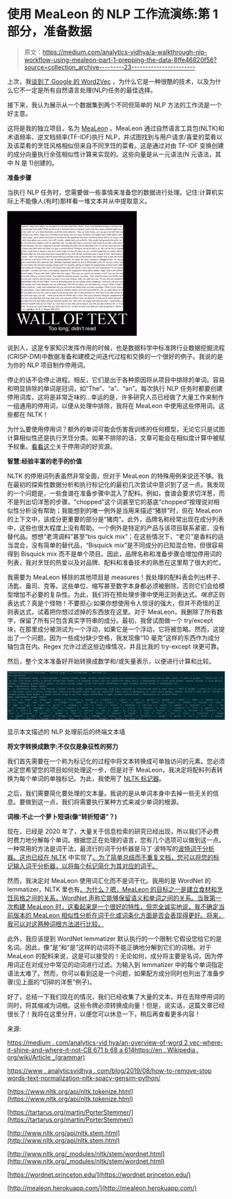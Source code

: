 # 使用 MeaLeon 的 NLP 工作流演练:第 1 部分，准备数据

> 原文：<https://medium.com/analytics-vidhya/a-walkthrough-nlp-workflow-using-mealeon-part-1-prepping-the-data-8ffe46820f56?source=collection_archive---------23----------------------->

上次，我[谈到了 Google 的 Word2Vec](/analytics-vidhya/an-overview-of-word2vec-where-it-shines-and-where-it-didnt-cb671b68a614) ，为什么它是一种很酷的技术，以及为什么它不一定是所有自然语言处理(NLP)任务的最佳选择。

接下来，我认为展示从一个数据集到两个不同但简单的 NLP 方法的工作流是一个好主意。

这将是我的独立项目，名为 [MeaLeon](http://mealeon.herokuapp.com/) 。MeaLeon 通过自然语言工具包(NLTK)和术语频率、逆文档频率(TF-IDF)执行 NLP，并试图找到与用户请求/喜爱的菜肴以及该菜肴的烹饪风格相似但来自不同烹饪的菜肴。这是通过对由 TF-IDF 变换创建的成分向量执行余弦相似性计算来实现的。这些向量是从一元语法(N 元语法，其中 N 是 1)创建的。

**准备步骤**

当执行 NLP 任务时，您需要做一些事情来准备您的数据进行处理。记住:计算机实际上不能像人(有时)那样看一堆文本并从中提取意义。

![](img/0de0093db7783e45bedf0312e8bd2a69.png)

说到人，这是专家知识发挥作用的时候，也是数据科学中标准跨行业数据挖掘流程(CRISP-DM)中数据准备和建模之间迭代过程和交换的一个很好的例子。我说的是为你的 NLP 项目制作停用词。

停止的话不会停止进程。相反，它们是出于各种原因将从项目中排除的单词。容易和明显排除的单词是冠词，如“The”、“a”、“an”。每次执行 NLP 任务时都要创建停用词库，这将是非常乏味的…幸运的是，许多研究人员已经做了大量工作来制作一组通用的停用词，以便从处理中排除，我将在 MeaLeon 中使用这些停用词。这些都在 NLTK！

为什么要使用停用词？额外的单词可能会伤害我训练的任何模型，无论它只是试图计算相似性还是执行烹饪分类。如果不排除的话，文章可能会在相似度计算中被赋予权重。[看看这个](https://www.analyticsvidhya.com/blog/2019/08/how-to-remove-stopwords-text-normalization-nltk-spacy-gensim-python/)关于停用词的好资源。

**智慧:经验丰富的老手的价值**

NLTK 的停用词列表虽然非常全面，但对于 MeaLeon 的特殊用例来说还不够。我在最初的探索性数据分析和执行标记化的最初几次尝试中意识到了这一点。我发现的一个问题是，一些食谱在准备步骤中混入了配料。例如，食谱会要求切洋葱，而不是列出切洋葱的步骤。“chopped”这个词甚至它的基底“chopped”按理说对相似性分析没有帮助；我能想到的唯一例外是当用来描述“猪排”时，但在 MeaLeon 的上下文中，该成分更重要的部分是“猪肉”。此外，品牌名称经常出现在成分列表中，这些也很大程度上没有帮助。一个例外是特定的产品与该项目联系紧密，没有替代品。想想“老湾调料”甚至“bis quick mix”；在这些情况下，“老贝”是香料的适当混合，没有简单的替代品，“Bisquick mix”是不同成分的已知混合物，但很容易得到 Bisquick mix 而不是单个项目。因此，品牌名称和准备步骤会增加停用词的列表，我对烹饪的热爱以及对品牌、配料和准备技术的熟悉在这里帮了很大的忙。

我需要为 MeaLeon 移除的其他项目是 measures！我处理的配料表会列出杯子、汤匙、盎司、克等。这些单位、缩写甚至数字本身都必须被删除，否则它们会给模型增加不必要的复杂性。为此，我们将在预处理步骤中使用正则表达式。*喘息*正则表达式？真是个怪物！不要担心:如果你想使用令人惊讶的强大，但并不奇怪的正则表达式，试着把你想过滤掉的东西放在这里。对于 MeaLeon，我删除了所有数字，保留了所有只包含真实字符串的成分。最初，我曾试图做一个 try/except 块，在那里成分被测试为一个浮动，如果它是一个浮动，它将被忽略。然而，这提出了一个问题，因为一些成分缺少空格，我发现像“10 毫克”这样的东西作为成分轴包含在内。Regex 允许过滤这些边缘情况，并且比我的 try-except 块更可靠。

然后，整个文本准备好开始转换成数学和/或矢量表示，以便进行计算和比较。

![](img/4136eb133eb4f6272cbed3a92db5ab87.png)

显示本文描述的 NLP 处理前后的终端文本墙

**将文字转换成数字:不仅仅是象征性的努力**

我们首先需要在一个称为标记化的过程中将文本转换成可单独访问的元素。您必须决定您希望您的项目如何处理这一步，但是对于 MeaLeon，我决定将配料列表转换为每个单词的单独标记。为此，我使用了 [NLTK 标记器](https://www.nltk.org/api/nltk.tokenize.html)。

之后，我们需要简化要处理的文本量。我说的是从单词本身中去掉一些无关的信息。要做到这一点，我们将需要执行某种方式来减少单词的根源。

**词根:不止一个萝卜短语(像“转折短语”？)**

现在，已经是 2020 年了，大量关于信息检索的研究已经出现，所以我们不必费时费力地分解每个单词。根据您正在处理的语言，您有几个选项可以做到这一点。一种常用的方法是词干法，最流行的词干分析器是马丁·波特写的[波特词干分析器。这也已经在 NLTK](https://tartarus.org/martin/PorterStemmer/) 中实现了[。为了简单总结而不重复文档，您可以将您的标记输入词干分析器，以将每个标记简化为其对应的词干。](http://www.nltk.org/api/nltk.stem.html)

然而，我决定对 MeaLeon 使用词汇化而不是词干化。我用的是 WordNet 的 lemmatizer，NLTK 里也有[。为什么？嗯，MeaLeon 的目标之一是建立食材和烹饪风格之间的关系，WordNet 声称它能够保留语义和单词之间的关系。当我第一次构建 MeaLeon 时，这看起来是一个很好的特性，但完全诚实地说，我不确定当前版本的 MeaLeon 相似性分析在词干化或词条化方面是否会表现得更好。将来，我可以对这两种词根方法进行比较。](http://www.nltk.org/_modules/nltk/stem/wordnet.html)

此外，我应该提到 WordNet lemmatizer 默认执行的一个限制:它假设您给它的是名词。因此，像“是”和“是”这样的动词将不能正确地分解到它们的词根。对于 MeaLeon 的配料来说，这是可以接受的！无论如何，成分将主要是名词，因为停用词正在对成分中常见的动词进行过滤。为输入到 lemmatizer 中的每个单词指定语法太难了。然而，你可以看到这是一个问题，如果配方成分同时也列出了准备步骤(见上面的“切碎的洋葱”例子)。

好了，总结一下我们现在的情况，我们已经收集了大量的文本，并在去除停用词的同时，将其缩减为词根。这些令牌必须转换成向量！但是，说实话，这篇文章已经很长了！我将在这里分开，以便您可以休息一下，稍后再查看更多内容！

来源:

[https://medium . com/analytics-vid hya/an-overview-of-word 2 vec-where-it-shine-and-where-it-not-CB 671 b 68 a 614](/analytics-vidhya/an-overview-of-word2vec-where-it-shines-and-where-it-didnt-cb671b68a614)[https://en . Wikipedia . org/wiki/Article _(grammar)](https://en.wikipedia.org/wiki/Article_(grammar))

[https://www . analyticsvidhya . com/blog/2019/08/how-to-remove-stop words-text-normalization-nltk-spacy-gensim-python/](https://www.analyticsvidhya.com/blog/2019/08/how-to-remove-stopwords-text-normalization-nltk-spacy-gensim-python/)

[https://www.nltk.org/api/nltk.tokenize.html](https://www.nltk.org/api/nltk.tokenize.html)

[https://tartarus.org/martin/PorterStemmer/](https://tartarus.org/martin/PorterStemmer/)

[http://www.nltk.org/api/nltk.stem.html](http://www.nltk.org/api/nltk.stem.html)

[http://www.nltk.org/_modules/nltk/stem/wordnet.html](http://www.nltk.org/_modules/nltk/stem/wordnet.html)

[https://wordnet.princeton.edu/](https://wordnet.princeton.edu/)

[http://mealeon.herokuapp.com/](http://mealeon.herokuapp.com/)